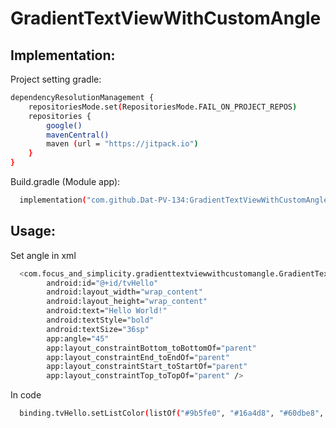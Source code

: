 # GradientTextViewWithCustomAngle


## Implementation:
Project setting gradle:

```sh
dependencyResolutionManagement {
    repositoriesMode.set(RepositoriesMode.FAIL_ON_PROJECT_REPOS)
    repositories {
        google()
        mavenCentral()
        maven (url = "https://jitpack.io")
    }
}
```

Build.gradle (Module app):

```sh
  implementation("com.github.Dat-PV-134:GradientTextViewWithCustomAngle:1.0.0")
```

## Usage:

Set angle in xml

```sh
  <com.focus_and_simplicity.gradienttextviewwithcustomangle.GradientTextView
        android:id="@+id/tvHello"
        android:layout_width="wrap_content"
        android:layout_height="wrap_content"
        android:text="Hello World!"
        android:textStyle="bold"
        android:textSize="36sp"
        app:angle="45"
        app:layout_constraintBottom_toBottomOf="parent"
        app:layout_constraintEnd_toEndOf="parent"
        app:layout_constraintStart_toStartOf="parent"
        app:layout_constraintTop_toTopOf="parent" />
```

In code

```sh
  binding.tvHello.setListColor(listOf("#9b5fe0", "#16a4d8", "#60dbe8", "#8bd346", "#efdf48", "#f9a52c", "#d64e12"))
```
